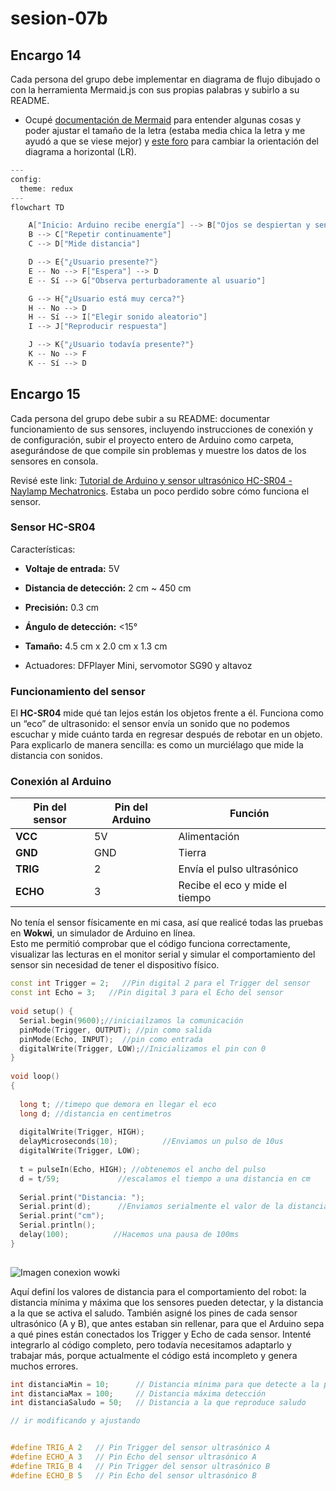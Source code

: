 # sesion-07b

  ## Encargo 14
  
Cada persona del grupo debe implementar en diagrama de flujo dibujado o con la herramienta Mermaid.js con sus propias palabras y subirlo a su README.

- Ocupé [documentación de Mermaid](https://mermaid.js.org/config/theming.html) para entender algunas cosas y poder ajustar el tamaño de la letra (estaba media chica la letra y me ayudó a que se viese mejor) y [este foro](https://github.com/mermaid-js/mermaid/issues/1779) para cambiar la orientación del diagrama a horizontal (LR).
  
```cpp
---
config:
  theme: redux
---
flowchart TD

    A["Inicio: Arduino recibe energía"] --> B["Ojos se despiertan y sensores se activan"]
    B --> C["Repetir continuamente"]
    C --> D["Mide distancia"]

    D --> E{"¿Usuario presente?"}
    E -- No --> F["Espera"] --> D
    E -- Sí --> G["Observa perturbadoramente al usuario"]

    G --> H{"¿Usuario está muy cerca?"}
    H -- No --> D
    H -- Sí --> I["Elegir sonido aleatorio"]
    I --> J["Reproducir respuesta"]

    J --> K{"¿Usuario todavía presente?"}
    K -- No --> F
    K -- Sí --> D
```


## Encargo 15

Cada persona del grupo debe subir a su README: documentar funcionamiento de sus sensores, incluyendo instrucciones de conexión y de configuración, subir el proyecto entero de Arduino como carpeta, asegurándose de que compile sin problemas y muestre los datos de los sensores en consola.

Revisé este link: [Tutorial de Arduino y sensor ultrasónico HC-SR04 - Naylamp Mechatronics](https://naylampmechatronics.com/blog/10_tutorial-de-arduino-y-sensor-ultrasonico-hc-sr04.html). Estaba un poco perdido sobre cómo funciona el sensor.

### Sensor HC-SR04
  
 Características:

- **Voltaje de entrada:** 5V
- **Distancia de detección:** 2 cm ~ 450 cm
- **Precisión:** 0.3 cm
- **Ángulo de detección:** <15°
- **Tamaño:** 4.5 cm x 2.0 cm x 1.3 cm

- Actuadores: DFPlayer Mini, servomotor SG90 y altavoz

### Funcionamiento del sensor

El **HC-SR04** mide qué tan lejos están los objetos frente a él. Funciona como un “eco” de ultrasonido: el sensor envía un sonido que no podemos escuchar y mide cuánto tarda en regresar después de rebotar en un objeto.  
Para explicarlo de manera sencilla: es como un murciélago que mide la distancia con sonidos.

### Conexión al Arduino

| Pin del sensor | Pin del Arduino | Función |
|----------------|----------------|---------|
| **VCC**        | 5V             | Alimentación|
| **GND**        | GND            | Tierra |
| **TRIG**       | 2              | Envía el pulso ultrasónico |
| **ECHO**       | 3              | Recibe el eco y mide el tiempo|

No tenía el sensor físicamente en mi casa, así que realicé todas las pruebas en **Wokwi**, un simulador de Arduino en línea.  
Esto me permitió comprobar que el código funciona correctamente, visualizar las lecturas en el monitor serial y simular el comportamiento del sensor sin necesidad de tener el dispositivo físico.

```cpp
const int Trigger = 2;   //Pin digital 2 para el Trigger del sensor
const int Echo = 3;   //Pin digital 3 para el Echo del sensor
 
void setup() {
  Serial.begin(9600);//iniciailzamos la comunicación
  pinMode(Trigger, OUTPUT); //pin como salida
  pinMode(Echo, INPUT);  //pin como entrada
  digitalWrite(Trigger, LOW);//Inicializamos el pin con 0
}
 
void loop()
{
 
  long t; //timepo que demora en llegar el eco
  long d; //distancia en centimetros
 
  digitalWrite(Trigger, HIGH);
  delayMicroseconds(10);          //Enviamos un pulso de 10us
  digitalWrite(Trigger, LOW);
  
  t = pulseIn(Echo, HIGH); //obtenemos el ancho del pulso
  d = t/59;             //escalamos el tiempo a una distancia en cm
  
  Serial.print("Distancia: ");
  Serial.print(d);      //Enviamos serialmente el valor de la distancia
  Serial.print("cm");
  Serial.println();
  delay(100);          //Hacemos una pausa de 100ms
}
  
```

![Imagen conexion wowki](./imagenes/wokwi.png)

Aquí definí los valores de distancia para el comportamiento del robot: la distancia mínima y máxima que los sensores pueden detectar, y la distancia a la que se activa el saludo. También asigné los pines de cada sensor ultrasónico (A y B), que antes estaban sin rellenar, para que el Arduino sepa a qué pines están conectados los Trigger y Echo de cada sensor. Intenté integrarlo al código completo, pero todavía necesitamos adaptarlo y trabajar más, porque actualmente el código está incompleto y genera muchos errores.

```cpp
int distanciaMin = 10;      // Distancia mínima para que detecte a la persona
int distanciaMax = 100;     // Distancia máxima detección
int distanciaSaludo = 50;   // Distancia a la que reproduce saludo

// ir modificando y ajustando


#define TRIG_A 2   // Pin Trigger del sensor ultrasónico A
#define ECHO_A 3   // Pin Echo del sensor ultrasónico A
#define TRIG_B 4   // Pin Trigger del sensor ultrasónico B
#define ECHO_B 5   // Pin Echo del sensor ultrasónico B
```






 
